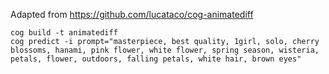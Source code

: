 Adapted from https://github.com/lucataco/cog-animatediff

```
cog build -t animatediff
cog predict -i prompt="masterpiece, best quality, 1girl, solo, cherry blossoms, hanami, pink flower, white flower, spring season, wisteria, petals, flower, outdoors, falling petals, white hair, brown eyes"
```